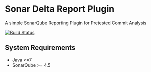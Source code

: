 # Sonar Delta Report Plugin

A simple SonarQube Reporting Plugin for Pretested Commit Analysis

[![Build Status](https://travis-ci.org/mirkosertic/sonardeltareport.svg?branch=master)](https://travis-ci.org/mirkosertic/sonardeltareport)

## System Requirements

* Java >=7
* SonarQube >= 4.5
